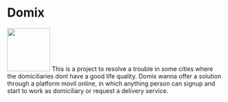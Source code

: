 <h1>Domix</h1>

<img src="https://scontent.fctg1-1.fna.fbcdn.net/v/t1.0-9/17362796_447625365569350_2960678680480740013_n.png?oh=33f244c1da46f6e749f0e8ce88f7fb85&oe=5A36D5C9" width="100px" height="100px">
This is a project to resolve a trouble in some cities where the domiciliaries dont have a good life quality.
Domix wanna offer a solution through a platform movil online, in which anything person can signup and start to work as domiciliary or request a delivery service.
